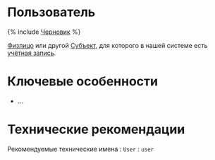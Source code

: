 # Пользователь

{% include [Черновик](../../_includes/draft.md) %}

[Физлицо](person.md) или другой [Субъект](entity.md), для которого в нашей системе есть
[учётная запись](account.md).

# Ключевые особенности

- …

# Технические рекомендации

Рекомендуемые технические имена
: `User`
: `user`
